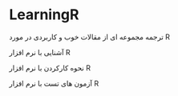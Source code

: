 # LearningR
ترجمه مجموعه ای از مقالات خوب و کاربردی در مورد R

آشنایی با نرم افزار R

نحوه کارکردن با نرم افزار R

آزمون های تست با نرم افزار R
